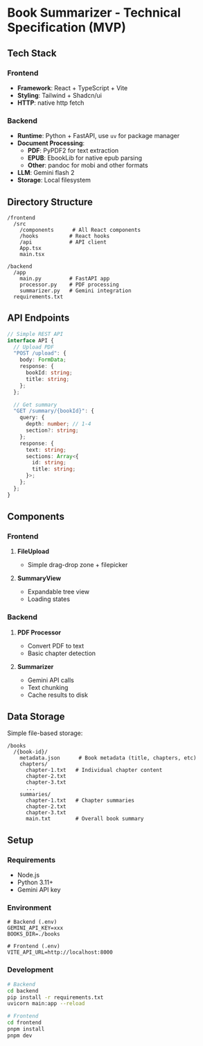 # Book Summarizer - Technical Specification (MVP)

## Tech Stack

### Frontend

- **Framework**: React + TypeScript + Vite
- **Styling**: Tailwind + Shadcn/ui
- **HTTP**: native http fetch

### Backend

- **Runtime**: Python + FastAPI, use `uv` for package manager
- **Document Processing**:
  - **PDF**: PyPDF2 for text extraction
  - **EPUB**: EbookLib for native epub parsing
  - **Other**: pandoc for mobi and other formats
- **LLM**: Gemini flash 2
- **Storage**: Local filesystem

## Directory Structure

```
/frontend
  /src
    /components      # All React components
    /hooks          # React hooks
    /api            # API client
    App.tsx
    main.tsx

/backend
  /app
    main.py         # FastAPI app
    processor.py    # PDF processing
    summarizer.py   # Gemini integration
  requirements.txt
```

## API Endpoints

```typescript
// Simple REST API
interface API {
  // Upload PDF
  "POST /upload": {
    body: FormData;
    response: {
      bookId: string;
      title: string;
    };
  };

  // Get summary
  "GET /summary/{bookId}": {
    query: {
      depth: number; // 1-4
      section?: string;
    };
    response: {
      text: string;
      sections: Array<{
        id: string;
        title: string;
      }>;
    };
  };
}
```

## Components

### Frontend

1. **FileUpload**

   - Simple drag-drop zone + filepicker

2. **SummaryView**
   - Expandable tree view
   - Loading states

### Backend

1. **PDF Processor**

   - Convert PDF to text
   - Basic chapter detection

2. **Summarizer**
   - Gemini API calls
   - Text chunking
   - Cache results to disk

## Data Storage

Simple file-based storage:

```
/books
  /{book-id}/
    metadata.json      # Book metadata (title, chapters, etc)
    chapters/
      chapter-1.txt   # Individual chapter content
      chapter-2.txt
      chapter-3.txt
      ...
    summaries/
      chapter-1.txt   # Chapter summaries
      chapter-2.txt
      chapter-3.txt
      main.txt        # Overall book summary
```

## Setup

### Requirements

- Node.js
- Python 3.11+
- Gemini API key

### Environment

```
# Backend (.env)
GEMINI_API_KEY=xxx
BOOKS_DIR=./books

# Frontend (.env)
VITE_API_URL=http://localhost:8000
```

### Development

```bash
# Backend
cd backend
pip install -r requirements.txt
uvicorn main:app --reload

# Frontend
cd frontend
pnpm install
pnpm dev
```
